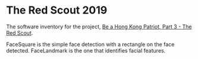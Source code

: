 # The Red Scout 2019
The software inventory for the project, [Be a Hong Kong Patriot, Part 3 - The Red Scout](https://beahkpatriot3theredscout.wordpress.com/).

FaceSquare is the simple face detection with a rectangle on the face detected.
FaceLandmark is the one that identifies facial features.


